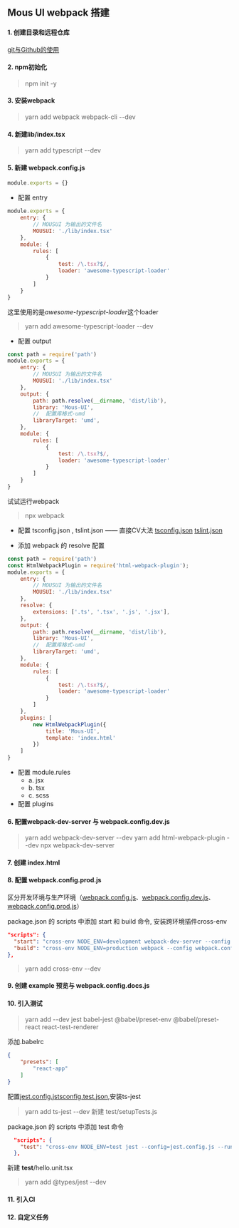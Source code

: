 ## Mous UI webpack 搭建
#### 1. 创建目录和远程仓库
[git与Github的使用](https://github.com/clayJa/blog/blob/master/tools/git.md)
#### 2. npm初始化
> npm init -y
#### 3. 安装webpack
> yarn add webpack webpack-cli --dev
#### 4. 新建lib/index.tsx
> yarn add typescript --dev
#### 5. 新建 webpack.config.js
```javascript
module.exports = {}
```
+ 配置 entry
```javascript
module.exports = {
    entry: {
        // MOUSUI 为输出的文件名
        MOUSUI: './lib/index.tsx'
    },
    module: {
        rules: [
            {
                test: /\.tsx?$/,
                loader: 'awesome-typescript-loader'
            }
        ]
    }
}
```
这里使用的是*awesome-typescript-loader*这个loader
> yarn add awesome-typescript-loader --dev
+ 配置 output
```javascript
const path = require('path')
module.exports = {
    entry: {
        // MOUSUI 为输出的文件名
        MOUSUI: './lib/index.tsx'
    },
    output: {
        path: path.resolve(__dirname, 'dist/lib'),
        library: 'Mous-UI',
        //  配置库格式-umd
        libraryTarget: 'umd',
    },
    module: {
        rules: [
            {
                test: /\.tsx?$/,
                loader: 'awesome-typescript-loader'
            }
        ]
    }
}
```
试试运行webpack
> npx webpack

+ 配置 tsconfig.json , tslint.json —— 直接CV大法 [tsconfig.json](https://github.com/clayJa/mous-react/blob/master/tsconfig.json) [tslint.json](https://github.com/clayJa/mous-react/blob/master/tslint.json)


+ 添加 webpack 的 resolve 配置
```JavaScript
const path = require('path')
const HtmlWebpackPlugin = require('html-webpack-plugin');
module.exports = {
    entry: {
        // MOUSUI 为输出的文件名
        MOUSUI: './lib/index.tsx'
    },
    resolve: {
        extensions: ['.ts', '.tsx', '.js', '.jsx'],
    },
    output: {
        path: path.resolve(__dirname, 'dist/lib'),
        library: 'Mous-UI',
        //  配置库格式-umd
        libraryTarget: 'umd',
    },
    module: {
        rules: [
            {
                test: /\.tsx?$/,
                loader: 'awesome-typescript-loader'
            }
        ]
    },
    plugins: [
        new HtmlWebpackPlugin({
            title: 'Mous-UI',
            template: 'index.html'
        })
    ]
}

```
+ 配置 module.rules
  - a. jsx
  - b. tsx
  - c. scss
+ 配置 plugins
#### 6. 配置webpack-dev-server 与 webpack.config.dev.js
> yarn add webpack-dev-server --dev
> yarn add html-webpack-plugin --dev
> npx webpack-dev-server
#### 7. 创建 index.html
#### 8. 配置 webpack.config.prod.js
区分开发环境与生产环境（[webpack.config.js](https://github.com/clayJa/mous-react/blob/master/webpack.config.js)、[webpack.config.dev.js](https://github.com/clayJa/mous-react/blob/master/webpack.config.dev.js)、[webpack.config.prod.js](https://github.com/clayJa/mous-react/blob/master/webpack.config.prod.js)）

package.json 的 scripts 中添加 start 和  build 命令, 安装跨环境插件cross-env
  ```json
  "scripts": {
    "start": "cross-env NODE_ENV=development webpack-dev-server --config webpack.config.dev.js",
    "build": "cross-env NODE_ENV=production webpack --config webpack.config.prod.js"
  },
  ```
  > yarn add cross-env --dev
#### 9. 创建 example 预览与 webpack.config.docs.js
#### 10. 引入测试
> yarn add --dev jest babel-jest @babel/preset-env @babel/preset-react react-test-renderer

添加.babelrc
```json
{
    "presets": [
        "react-app"
    ]
}
```

配置[jest.config.js](https://github.com/clayJa/mous-react/blob/master/jest.config.js)[tsconfig.test.json](https://github.com/clayJa/mous-react/blob/master/tsconfig.test.json),安装ts-jest
> yarn add ts-jest --dev
新建 test/setupTests.js

package.json 的 scripts 中添加 test 命令
```json
  "scripts": {
    "test": "cross-env NODE_ENV=test jest --config=jest.config.js --runInBand",
  },
```
新建 __test__/hello.unit.tsx
> yarn add @types/jest --dev

#### 11. 引入CI
#### 12. 自定义任务